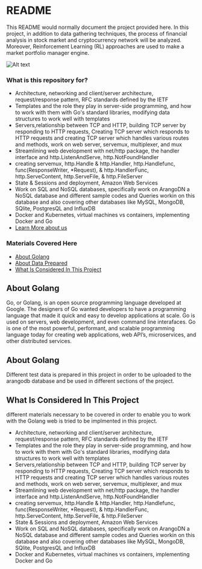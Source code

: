 # README # 
 
This README would normally document the project provided here. In this project, in addition to data gathering techniques, 
the process of financial analysis in stock market and cryptocurrency network will be analyzed. 
Moreover, Reinforcement Learning (RL) approaches are used to make a market portfolio manager engine. 
 
![Alt text](./images/Golang.png)
 
 
### What is this repository for? ### 
 
* Architecture, networking and client/server architecture, request/response pattern, RFC standards defined by the IETF
* Templates and the role they play in server-side programming, and how to work with them with Go's standard libraries, modifying data structures to work well with templates
* Servers,relationship between TCP and HTTP, building TCP server by responding to HTTP requests, Creating TCP server which responds to HTTP requests and creating TCP server which handles various routes and methods, work on  web server, servemux, multiplexer, and mux
* Streamlining web development with net/http package, the handler interface and http.ListenAndServe, http.NotFoundHandler 
* creating servemux, http.Handle & http.Handler, http.Handlefunc, func(ResponseWriter, *Request), & http.HandlerFunc, http.ServeContent, http.ServeFile, & http.FileServer
* State & Sessions and deployment, Amazon Web Services
* Work on SQL and NoSQL databases, specifically work on ArangoDN a NoSQL database and different sample codes and Queries workin on this database and also covering other databases like MySQL, MongoDB, SQlite, PostgresQL and InfluxDB
* Docker and Kubernetes, virtual machines vs containers, implementing Docker and Go
* [Learn More about us](https://bituniex.com/) 
 
 
### Materials Covered Here ### 
- [About Golang](#About-Golang) 
- [About Data Prepared](#About-Data-Prepared) 
- [What Is Considered In This Project](#What-Is-Considered-In-This-Project) 
 
## About Golang 
Go, or Golang, is an open source programming language developed at Google. The designers of Go wanted developers to have a programming language that made it quick and easy to develop applications at scale. Go is used on servers, web development, and even command line interafaces. 
Go is one of the most powerful, performant, and scalable programming language today for creating web applications, web API’s, microservices, and other distributed services.
 
 ## About Golang 
 Different test data is prepared in this project in order to be uploaded to the arangodb database and be used in different sections of the project.

 ## What Is Considered In This Project 
 different materials necessary to be covered in order to enable you to work with the Golang web is tried to be implmented in this project.
 
- Architecture, networking and client/server architecture, request/response pattern, RFC standards defined by the IETF
- Templates and the role they play in server-side programming, and how to work with them with Go's standard libraries, modifying data structures to work well with templates
- Servers,relationship between TCP and HTTP, building TCP server by responding to HTTP requests, Creating TCP server which responds to HTTP requests and creating TCP server which handles various routes and methods, work on  web server, servemux, multiplexer, and mux
- Streamlining web development with net/http package, the handler interface and http.ListenAndServe, http.NotFoundHandler 
- creating servemux, http.Handle & http.Handler, http.Handlefunc, func(ResponseWriter, *Request), & http.HandlerFunc, http.ServeContent, http.ServeFile, & http.FileServer
- State & Sessions and deployment, Amazon Web Services
- Work on SQL and NoSQL databases, specifically work on ArangoDN a NoSQL database and different sample codes and Queries workin on this database and also covering other databases like MySQL, MongoDB, SQlite, PostgresQL and InfluxDB
- Docker and Kubernetes, virtual machines vs containers, implementing Docker and Go
